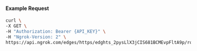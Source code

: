<!-- Code generated for API Clients. DO NOT EDIT. -->

#### Example Request

```bash
curl \
-X GET \
-H "Authorization: Bearer {API_KEY}" \
-H "Ngrok-Version: 2" \
https://api.ngrok.com/edges/https/edghts_2pysLlX3jCIS681BCMEvpFltA9p/routes/edghtsrt_2pysLhBQzZ0qXkvYZo0HniUw5E1/request_headers
```
